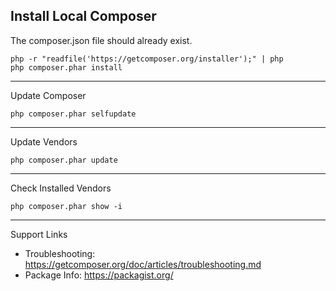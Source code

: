 ## Install Local Composer
The composer.json file should already exist.

```
php -r "readfile('https://getcomposer.org/installer');" | php
php composer.phar install
```

---

Update Composer

```
php composer.phar selfupdate
```

---

Update Vendors

```
php composer.phar update
```

---

Check Installed Vendors

```
php composer.phar show -i
```

---

Support Links

- Troubleshooting: https://getcomposer.org/doc/articles/troubleshooting.md
- Package Info: https://packagist.org/